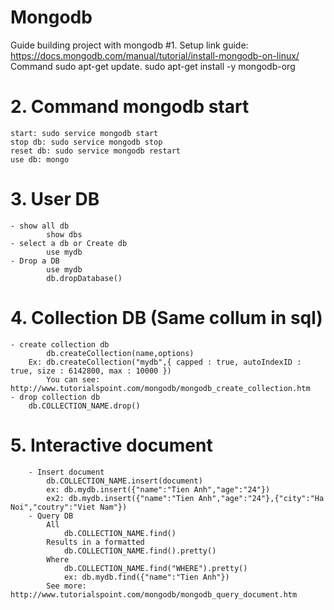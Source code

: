 # Mongodb
Guide building project with mongodb
#1. Setup
	link guide: https://docs.mongodb.com/manual/tutorial/install-mongodb-on-linux/
	Command sudo apt-get update. sudo apt-get install -y mongodb-org
# 2. Command mongodb start
	start: sudo service mongodb start
	stop db: sudo service mongodb stop
	reset db: sudo service mongodb restart
	use db: mongo
# 3. User DB
	- show all db
			show dbs
	- select a db or Create db
			use mydb
	- Drop a DB
			use mydb
			db.dropDatabase()
# 4. Collection DB (Same collum in sql)
	- create collection db 
			db.createCollection(name,options)
		Ex: db.createCollection("mydb",{ capped : true, autoIndexID : true, size : 6142800, max : 10000 })
			You can see: http://www.tutorialspoint.com/mongodb/mongodb_create_collection.htm
	- drop collection db
		db.COLLECTION_NAME.drop()
#	5. Interactive document
		- Insert document
			db.COLLECTION_NAME.insert(document)
			ex:	db.mydb.insert({"name":"Tien Anh","age":"24"})
			ex2: db.mydb.insert({"name":"Tien Anh","age":"24"},{"city":"Ha Noi","coutry":"Viet Nam"})
		- Query DB
			All 
				db.COLLECTION_NAME.find()
			Results in a formatted
				db.COLLECTION_NAME.find().pretty()
			Where
				db.COLLECTION_NAME.find("WHERE").pretty()
				ex: db.mydb.find({"name":"Tien Anh"})
			See more: http://www.tutorialspoint.com/mongodb/mongodb_query_document.htm
	 
